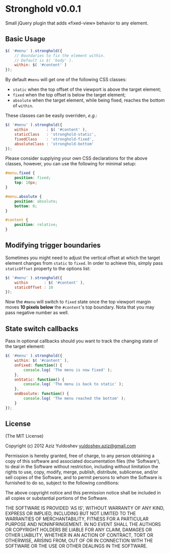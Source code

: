 # Stronghold v0.0.1

Small jQuery plugin that adds «fixed-view» behavior to any element.

## Basic Usage

```js
$( '#menu' ).stronghold({
    // Boundaries to fix the element within.
    // Default is $( 'body' ).
    within: $( '#content' )
});
```

By default `#menu` will get one of the following CSS classes:

- `static` when the top offset of the viewport is above the target element;
- `fixed` when the top offset is below the target element;
- `absolute` when the target element, while being fixed, reaches the bottom of `within`.

These classes can be easily overriden, *e.g.*:

```js
$( '#menu' ).stronghold({
    within        : $( '#content' ),
    staticClass   : 'stronghold-static',
    fixedClass    : 'stronghold-fixed',
    absoluteClass : 'stronghold-bottom'
});
```

Please consider supplying your own CSS declarations for the above classes, however, you can use the following for minimal setup:

```css
#menu.fixed {
    position: fixed;
    top: 10px;
}

#menu.absolute {
    position: absolute;
    bottom: 0;
}

#content {
    position: relative;
}
```

## Modifying trigger boundaries

Sometimes you might need to adjust the vertical offset at which the target element changes from `static` to `fixed`. In order to achieve this, simply pass `staticOffset` property to the options list:

```js
$( '#menu' ).stronghold({
    within       : $( '#content' ),
    staticOffset : 10
});
```

Now the `#menu` will switch to `fixed` state once the top viewport margin moves **10 pixels below** the `#content`'s top boundary. Nota that you may pass negative number as well.

## State switch callbacks

Pass in optional callbacks should you want to track the changing state of the target element:

```js
$( '#menu' ).stronghold({
    within: $( '#content' ),
    onFixed: function() {
        console.log( 'The menu is now fixed' );
    },
    onStatic: function() {
        console.log( 'The menu is back to static' );
    },
    onAbsolute: function() {
        console.log( 'The menu reached the bottom' );
    }
});
```

## License

(The MIT License)

Copyright (c) 2012 Aziz Yuldoshev <yuldoshev.aziz@gmail.com>

Permission is hereby granted, free of charge, to any person obtaining a copy of this software and associated documentation files (the 'Software'), to deal in the Software without restriction, including without limitation the rights to use, copy, modify, merge, publish, distribute, sublicense, and/or sell copies of the Software, and to permit persons to whom the Software is furnished to do so, subject to the following conditions:

The above copyright notice and this permission notice shall be included in all copies or substantial portions of the Software.

THE SOFTWARE IS PROVIDED 'AS IS', WITHOUT WARRANTY OF ANY KIND, EXPRESS OR IMPLIED, INCLUDING BUT NOT LIMITED TO THE WARRANTIES OF MERCHANTABILITY, FITNESS FOR A PARTICULAR PURPOSE AND NONINFRINGEMENT. IN NO EVENT SHALL THE AUTHORS OR COPYRIGHT HOLDERS BE LIABLE FOR ANY CLAIM, DAMAGES OR OTHER LIABILITY, WHETHER IN AN ACTION OF CONTRACT, TORT OR OTHERWISE, ARISING FROM, OUT OF OR IN CONNECTION WITH THE SOFTWARE OR THE USE OR OTHER DEALINGS IN THE SOFTWARE.
